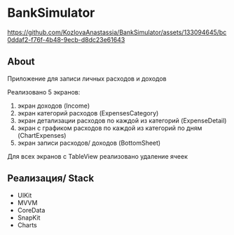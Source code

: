 # BankSimulator


https://github.com/KozlovaAnastassia/BankSimulator/assets/133094645/bc0ddaf2-f76f-4b48-9ecb-d8dc23e61643

## About 
Приложение для записи личных расходов и доходов

Реализовано 5 экранов: 
1)  экран доходов (Income)
2)  экран категорий расходов  (ExpensesCategory) 
3)  экран детализации расходов по каждой из категорий (ExpenseDetail)
4)  экран с графиком расходов по каждой из категорий по дням (ChartExpenses)
5)  экран записи расходов/ доходов (BottomSheet)


Для всех экранов с TableView реализовано удаление ячеек 

## Реализация/ Stack
+ UIKit
+ MVVM
+ CoreData
+ SnapKit
+ Charts
